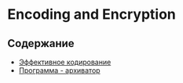 # Encoding and Encryption

## Содержание

- [Эффективное кодирование](./efficient-encoding/README.md)
- [Программа - архиватор](./archiver/README.md)
